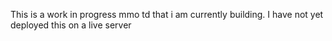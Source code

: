 This is a work in progress mmo td that i am currently building. I have not yet deployed this on a live server
